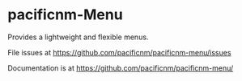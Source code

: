 # pacificnm-Menu

Provides a lightweight and flexible menus.

File issues at https://github.com/pacificnm/pacificnm-menu/issues

Documentation is at https://github.com/pacificnm/pacificnm-menu/
